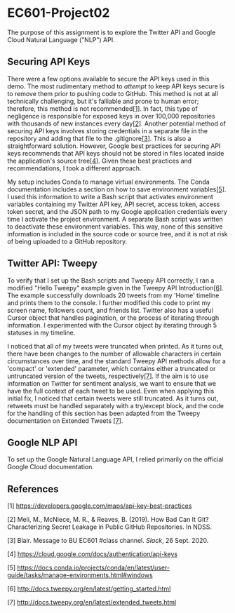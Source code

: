 # EC601-Project02
The purpose of this assignment is to explore the Twitter API and Google Cloud Natural Language ("NLP") API.

## Securing API Keys
There were a few options available to secure the API keys used in this demo. The most rudimentary method to _attempt_ to keep API keys secure is to remove them prior to pushing code to GitHub. This method is not at all technically challenging, but it's falliable and prone to human error; therefore, this method is not recommended[[1]](#1). In fact, this type of negligence is responsible for exposed keys in over 100,000 repositories with thousands of new instances every day[[2]](#2). Another potential method of securing API keys involves storing credentials in a separate file in the repository and adding that file to the .gitignore[[3]](#3). This is also a straightforward solution. However, Google best practices for securing API keys recommends that API keys should not be stored in files located inside the application's source tree[[4]](#4). Given these best practices and recommendations, I took a different approach.

My setup includes Conda to manage virtual environments. The Conda documentation includes a section on how to save environment variables[[5]](#5). I used this information to write a Bash script that activates environment variables containing my Twitter API key, API secret, access token, access token secret, and the JSON path to my Google application credentials every time I activate the project environment. A separate Bash script was written to deactivate these environment variables. This way, none of this sensitive information is included in the source code or source tree, and it is not at risk of being uploaded to a GitHub repository.

## Twitter API: Tweepy
To verify that I set up the Bash scripts and Tweepy API correctly, I ran a modified "Hello Tweepy" example given in the Tweepy API Introduction[[6]](#6). The example successfully downloads 20 tweets from my 'Home' timeline and prints them to the console. I further modified this code to print my screen name, followers count, and friends list. Twitter also has a useful Cursor object that handles pagination, or the process of iterating through information. I experimented with the Cursor object by iterating through 5 statuses in my timeline.

I noticed that all of my tweets were truncated when printed. As it turns out, there have been changes to the number of allowable characters in certain circumstances over time, and the standard Tweepy API methods allow for a 'compact' or 'extended' parameter, which contains either a truncated or untruncated version of the tweets, respectively[[7]](#7). If the aim is to use information on Twitter for sentiment analysis, we want to ensure that we have the full context of each tweet to be used. Even when applying this initial fix, I noticed that certain tweets were still truncated. As it turns out, retweets must be handled separately with a try/except block, and the code for the handling of this section has been adapted from the Tweepy documentation on Extended Tweets [[7]](#7).

## Google NLP API
To set up the Google Natural Language API, I relied primarily on the official Google Cloud documentation.

## References
<a id="1">[1]</a> https://developers.google.com/maps/api-key-best-practices

<a id="2">[2]</a> Meli, M., McNiece, M. R., & Reaves, B. (2019). How Bad Can It Git? Characterizing Secret Leakage in Public GitHub Repositories. In NDSS.

<a id="3">[3]</a> Blair. Message to BU EC601 \#class channel. _Slack_, 26 Sept. 2020.

<a id="4">[4]</a> https://cloud.google.com/docs/authentication/api-keys

<a id="5">[5]</a> https://docs.conda.io/projects/conda/en/latest/user-guide/tasks/manage-environments.html#windows

<a id="6">[6]</a> http://docs.tweepy.org/en/latest/getting_started.html

<a id="7">[7]</a> http://docs.tweepy.org/en/latest/extended_tweets.html
